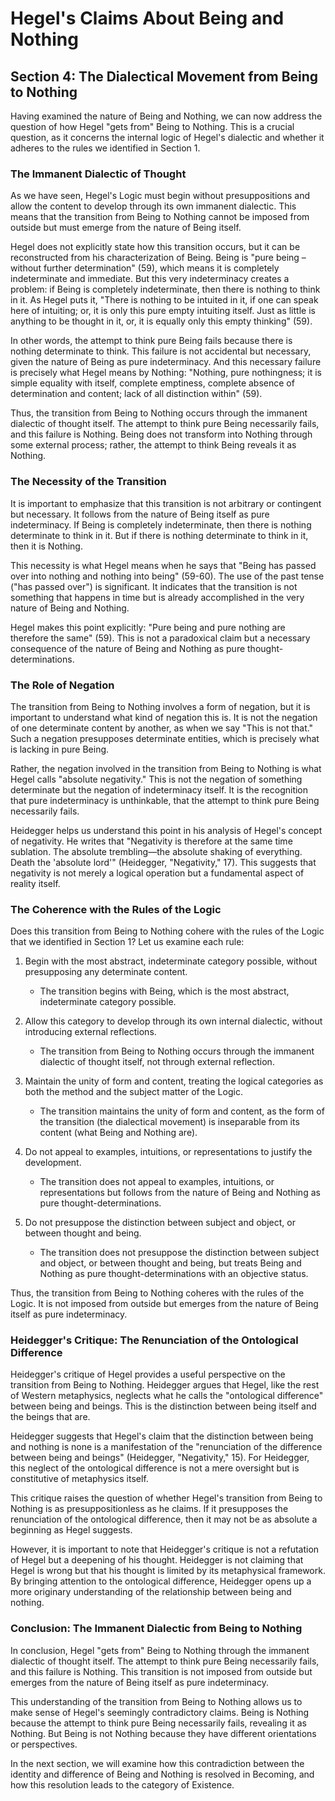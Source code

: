 # Hegel's Claims About Being and Nothing

## Section 4: The Dialectical Movement from Being to Nothing

Having examined the nature of Being and Nothing, we can now address the question of how Hegel "gets from" Being to Nothing. This is a crucial question, as it concerns the internal logic of Hegel's dialectic and whether it adheres to the rules we identified in Section 1.

### The Immanent Dialectic of Thought

As we have seen, Hegel's Logic must begin without presuppositions and allow the content to develop through its own immanent dialectic. This means that the transition from Being to Nothing cannot be imposed from outside but must emerge from the nature of Being itself.

Hegel does not explicitly state how this transition occurs, but it can be reconstructed from his characterization of Being. Being is "pure being – without further determination" (59), which means it is completely indeterminate and immediate. But this very indeterminacy creates a problem: if Being is completely indeterminate, then there is nothing to think in it. As Hegel puts it, "There is nothing to be intuited in it, if one can speak here of intuiting; or, it is only this pure empty intuiting itself. Just as little is anything to be thought in it, or, it is equally only this empty thinking" (59).

In other words, the attempt to think pure Being fails because there is nothing determinate to think. This failure is not accidental but necessary, given the nature of Being as pure indeterminacy. And this necessary failure is precisely what Hegel means by Nothing: "Nothing, pure nothingness; it is simple equality with itself, complete emptiness, complete absence of determination and content; lack of all distinction within" (59).

Thus, the transition from Being to Nothing occurs through the immanent dialectic of thought itself. The attempt to think pure Being necessarily fails, and this failure is Nothing. Being does not transform into Nothing through some external process; rather, the attempt to think Being reveals it as Nothing.

### The Necessity of the Transition

It is important to emphasize that this transition is not arbitrary or contingent but necessary. It follows from the nature of Being itself as pure indeterminacy. If Being is completely indeterminate, then there is nothing determinate to think in it. But if there is nothing determinate to think in it, then it is Nothing.

This necessity is what Hegel means when he says that "Being has passed over into nothing and nothing into being" (59-60). The use of the past tense ("has passed over") is significant. It indicates that the transition is not something that happens in time but is already accomplished in the very nature of Being and Nothing.

Hegel makes this point explicitly: "Pure being and pure nothing are therefore the same" (59). This is not a paradoxical claim but a necessary consequence of the nature of Being and Nothing as pure thought-determinations.

### The Role of Negation

The transition from Being to Nothing involves a form of negation, but it is important to understand what kind of negation this is. It is not the negation of one determinate content by another, as when we say "This is not that." Such a negation presupposes determinate entities, which is precisely what is lacking in pure Being.

Rather, the negation involved in the transition from Being to Nothing is what Hegel calls "absolute negativity." This is not the negation of something determinate but the negation of indeterminacy itself. It is the recognition that pure indeterminacy is unthinkable, that the attempt to think pure Being necessarily fails.

Heidegger helps us understand this point in his analysis of Hegel's concept of negativity. He writes that "Negativity is therefore at the same time sublation. The absolute trembling—the absolute shaking of everything. Death the 'absolute lord'" (Heidegger, "Negativity," 17). This suggests that negativity is not merely a logical operation but a fundamental aspect of reality itself.

### The Coherence with the Rules of the Logic

Does this transition from Being to Nothing cohere with the rules of the Logic that we identified in Section 1? Let us examine each rule:

1. Begin with the most abstract, indeterminate category possible, without presupposing any determinate content.
   - The transition begins with Being, which is the most abstract, indeterminate category possible.

2. Allow this category to develop through its own internal dialectic, without introducing external reflections.
   - The transition from Being to Nothing occurs through the immanent dialectic of thought itself, not through external reflection.

3. Maintain the unity of form and content, treating the logical categories as both the method and the subject matter of the Logic.
   - The transition maintains the unity of form and content, as the form of the transition (the dialectical movement) is inseparable from its content (what Being and Nothing are).

4. Do not appeal to examples, intuitions, or representations to justify the development.
   - The transition does not appeal to examples, intuitions, or representations but follows from the nature of Being and Nothing as pure thought-determinations.

5. Do not presuppose the distinction between subject and object, or between thought and being.
   - The transition does not presuppose the distinction between subject and object, or between thought and being, but treats Being and Nothing as pure thought-determinations with an objective status.

Thus, the transition from Being to Nothing coheres with the rules of the Logic. It is not imposed from outside but emerges from the nature of Being itself as pure indeterminacy.

### Heidegger's Critique: The Renunciation of the Ontological Difference

Heidegger's critique of Hegel provides a useful perspective on the transition from Being to Nothing. Heidegger argues that Hegel, like the rest of Western metaphysics, neglects what he calls the "ontological difference" between being and beings. This is the distinction between being itself and the beings that are.

Heidegger suggests that Hegel's claim that the distinction between being and nothing is none is a manifestation of the "renunciation of the difference between being and beings" (Heidegger, "Negativity," 15). For Heidegger, this neglect of the ontological difference is not a mere oversight but is constitutive of metaphysics itself.

This critique raises the question of whether Hegel's transition from Being to Nothing is as presuppositionless as he claims. If it presupposes the renunciation of the ontological difference, then it may not be as absolute a beginning as Hegel suggests.

However, it is important to note that Heidegger's critique is not a refutation of Hegel but a deepening of his thought. Heidegger is not claiming that Hegel is wrong but that his thought is limited by its metaphysical framework. By bringing attention to the ontological difference, Heidegger opens up a more originary understanding of the relationship between being and nothing.

### Conclusion: The Immanent Dialectic from Being to Nothing

In conclusion, Hegel "gets from" Being to Nothing through the immanent dialectic of thought itself. The attempt to think pure Being necessarily fails, and this failure is Nothing. This transition is not imposed from outside but emerges from the nature of Being itself as pure indeterminacy.

This understanding of the transition from Being to Nothing allows us to make sense of Hegel's seemingly contradictory claims. Being is Nothing because the attempt to think pure Being necessarily fails, revealing it as Nothing. But Being is not Nothing because they have different orientations or perspectives.

In the next section, we will examine how this contradiction between the identity and difference of Being and Nothing is resolved in Becoming, and how this resolution leads to the category of Existence.